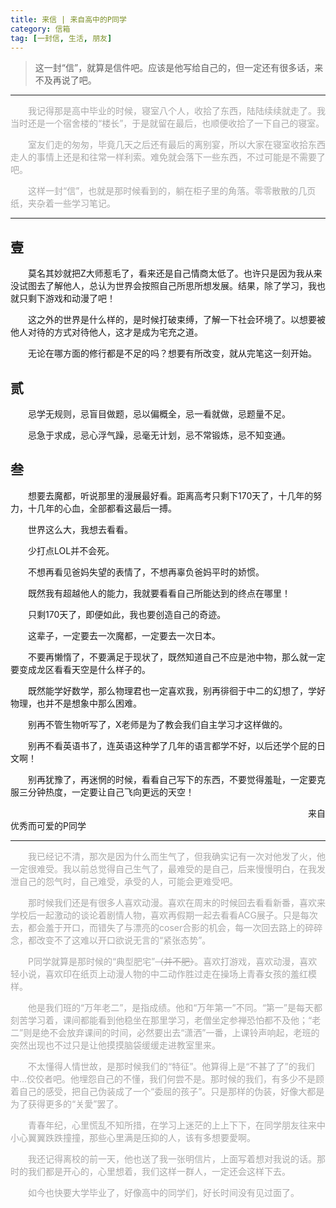 ```yaml
---
title: 来信 | 来自高中的P同学
category: 信箱
tag: [一封信, 生活, 朋友]
---
```


>这一封“信”，就算是信件吧。应该是他写给自己的，但一定还有很多话，来不及再说了吧。

------------
<font color=" #A8A8A8">&emsp;&emsp;我记得那是高中毕业的时候，寝室八个人，收拾了东西，陆陆续续就走了。我当时还是一个宿舍楼的“楼长”，于是就留在最后，也顺便收拾了一下自己的寝室。

&emsp;&emsp;室友们走的匆匆，毕竟几天之后还有最后的离别宴，所以大家在寝室收拾东西走人的事情上还是和往常一样利索。难免就会落下一些东西，不过可能是不需要了吧。

&emsp;&emsp;这样一封“信”，也就是那时候看到的，躺在柜子里的角落。零零散散的几页纸，夹杂着一些学习笔记。
</font>

------------



## **壹**
&emsp;&emsp;莫名其妙就把Z大师惹毛了，看来还是自己情商太低了。也许只是因为我从来没试图去了解他人，总认为世界会按照自己所思所想发展。结果，除了学习，我也就只剩下游戏和动漫了吧！

&emsp;&emsp;这之外的世界是什么样的，是时候打破束缚，了解一下社会环境了。以想要被他人对待的方式对待他人，这才是成为宅充之道。

&emsp;&emsp;无论在哪方面的修行都是不足的吗？想要有所改变，就从完笔这一刻开始。


## **贰**
&emsp;&emsp;忌学无规则，忌盲目做题，忌以偏概全，忌一看就做，忌题量不足。

&emsp;&emsp;忌急于求成，忌心浮气躁，忌毫无计划，忌不常锻炼，忌不知变通。

## **叁**
&emsp;&emsp;想要去魔都，听说那里的漫展最好看。距离高考只剩下170天了，十几年的努力，十几年的心血，全部都看这最后一搏。

&emsp;&emsp;世界这么大，我想去看看。

&emsp;&emsp;少打点LOL并不会死。

&emsp;&emsp;不想再看见爸妈失望的表情了，不想再辜负爸妈平时的娇惯。

&emsp;&emsp;既然我有超越他人的能力，我就要看看自己所能达到的终点在哪里！

&emsp;&emsp;只剩170天了，即便如此，我也要创造自己的奇迹。

&emsp;&emsp;这辈子，一定要去一次魔都，一定要去一次日本。

&emsp;&emsp;不要再懒惰了，不要满足于现状了，既然知道自己不应是池中物，那么就一定要变成龙区看看天空是什么样子的。

&emsp;&emsp;既然能学好数学，那么物理君也一定喜欢我，别再徘徊于中二的幻想了，学好物理，也并不是想象中那么困难。

&emsp;&emsp;别再不管生物听写了，X老师是为了教会我们自主学习才这样做的。

&emsp;&emsp;别再不看英语书了，连英语这种学了几年的语言都学不好，以后还学个屁的日文啊！

&emsp;&emsp;别再犹豫了，再迷惘的时候，看看自己写下的东西，不要觉得羞耻，一定要克服三分钟热度，一定要让自己飞向更远的天空！

&emsp;&emsp;&emsp;&emsp;&emsp;&emsp;&emsp;&emsp;&emsp;&emsp;&emsp;&emsp;&emsp;&emsp;&emsp;&emsp;&emsp;&emsp;&emsp;&emsp;&emsp;&emsp;&emsp;&emsp;&emsp;&emsp;&emsp;&emsp;&emsp;&emsp;&emsp;&emsp;&emsp;&emsp;来自优秀而可爱的P同学

------------



<font color=" #A8A8A8">
&emsp;&emsp;我已经记不清，那次是因为什么而生气了，但我确实记有一次对他发了火，他一定很难受。我以前总觉得自己生气了，最难受的是自己，后来慢慢明白，在我发泄自己的怨气时，自己难受，承受的人，可能会更难受吧。

&emsp;&emsp;那时候我们还是有很多人喜欢动漫。喜欢在周末的时候回去看看新番，喜欢来学校后一起激动的谈论着剧情人物，喜欢再假期一起去看看ACG展子。只是每次去，都会羞于开口，而错失了与漂亮的coser合影的机会，每一次回去路上的碎碎念，都改变不了这难以开口欲说无言的“紧张态势”。

&emsp;&emsp;P同学就算是那时候的“典型肥宅”~~（并不肥）~~。喜欢打游戏，喜欢动漫，喜欢轻小说，喜欢印在纸页上动漫人物的中二动作胜过走在操场上青春女孩的羞红模样。

&emsp;&emsp;他是我们班的“万年老二”，是指成绩。他和“万年第一”不同。“第一”是每天都刻苦学习着，课间都能看到他稳坐在那里学习，老僧坐定参禅恐怕都不及他；“老二”则是绝不会放弃课间的时间，必然要出去“潇洒”一番，上课铃声响起，老班的突然出现也不过只是让他摸摸脑袋缓缓走进教室里来。

&emsp;&emsp;不太懂得人情世故，是那时候我们的“特征”。他算得上是“不甚了了”的我们中...佼佼者吧。他埋怨自己的不懂，我们何尝不是。那时候的我们，有多少不是顾着自己的感受，把自己伪装成了一个“委屈的孩子”。只是那样的伪装，好像大都是为了获得更多的“关愛”罢了。

&emsp;&emsp;青春年纪，心里慌乱不知所措，在学习上迷茫的上上下下，在同学朋友往来中小心翼翼跌跌撞撞，那些心里满是压抑的人，该有多想要愛啊。

&emsp;&emsp;我还记得离校的前一天，他也送了我一张明信片，上面写着想对我说的话。那时的我们都是开心的，心里想着，我们这样一群人，一定还会这样下去。

&emsp;&emsp;如今也快要大学毕业了，好像高中的同学们，好长时间没有见过面了。

</font>

